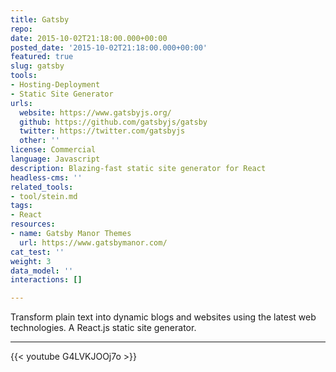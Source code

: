 ```yaml
---
title: Gatsby
repo: 
date: 2015-10-02T21:18:00.000+00:00
posted_date: '2015-10-02T21:18:00.000+00:00'
featured: true
slug: gatsby
tools:
- Hosting-Deployment
- Static Site Generator
urls:
  website: https://www.gatsbyjs.org/
  github: https://github.com/gatsbyjs/gatsby
  twitter: https://twitter.com/gatsbyjs
  other: ''
license: Commercial
language: Javascript
description: Blazing-fast static site generator for React
headless-cms: ''
related_tools:
- tool/stein.md
tags:
- React
resources:
- name: Gatsby Manor Themes
  url: https://www.gatsbymanor.com/
cat_test: ''
weight: 3
data_model: ''
interactions: []

---
```

Transform plain text into dynamic blogs and websites using the latest web technologies. A React.js static site generator.

--- 

{{< youtube G4LVKJOOj7o >}}